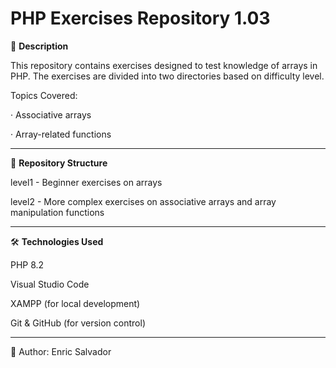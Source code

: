 <h1>PHP Exercises Repository 1.03</h1>

📌 **Description**

This repository contains exercises designed to test knowledge of arrays in PHP.
The exercises are divided into two directories based on difficulty level.

Topics Covered:

 · Associative arrays

 · Array-related functions
___

📁 **Repository Structure**

 level1 - Beginner exercises on arrays
 
 level2 - More complex exercises on associative arrays and array manipulation functions
___

🛠️ **Technologies Used**

PHP 8.2

Visual Studio Code

XAMPP (for local development)

Git & GitHub (for version control)
___

👤 Author: Enric Salvador

